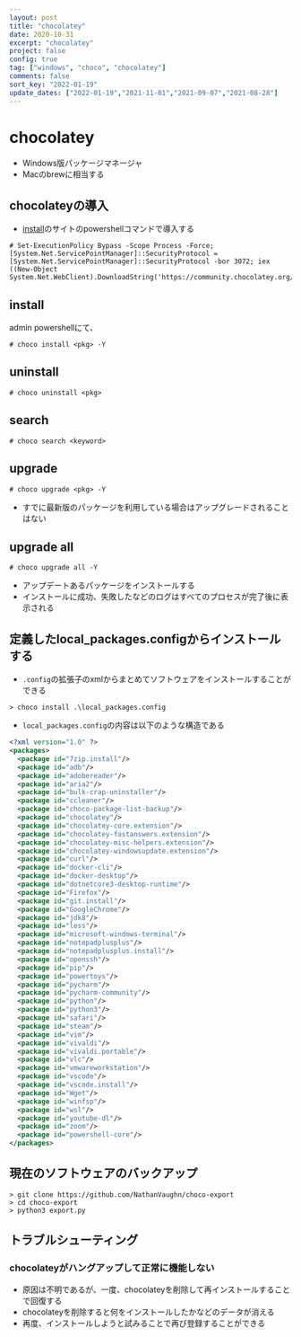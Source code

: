 ```yaml
---
layout: post
title: "chocolatey"
date: 2020-10-31
excerpt: "chocolatey"
project: false
config: true
tag: ["windows", "choco", "chocolatey"]
comments: false
sort_key: "2022-01-19"
update_dates: ["2022-01-19","2021-11-01","2021-09-07","2021-08-28"]
---
```


# chocolatey
 - Windows版パッケージマネージャ
 - Macのbrewに相当する

## chocolateyの導入
 - [install](https://chocolatey.org/install)のサイトのpowershellコマンドで導入する

```console
# Set-ExecutionPolicy Bypass -Scope Process -Force; [System.Net.ServicePointManager]::SecurityProtocol = [System.Net.ServicePointManager]::SecurityProtocol -bor 3072; iex ((New-Object System.Net.WebClient).DownloadString('https://community.chocolatey.org/install.ps1'))
```

## install 

admin powershellにて、

```console
# choco install <pkg> -Y
```

## uninstall

```console
# choco uninstall <pkg>
```

## search

```console
# choco search <keyword>
```

## upgrade

```console
# choco upgrade <pkg> -Y
```
 - すでに最新版のパッケージを利用している場合はアップグレードされることはない

## upgrade all

```console
# choco upgrade all -Y
```
 - アップデートあるパッケージをインストールする
 - インストールに成功、失敗したなどのログはすべてのプロセスが完了後に表示される

## 定義したlocal_packages.configからインストールする  
 - `.config`の拡張子のxmlからまとめてソフトウェアをインストールすることができる

```console
> choco install .\local_packages.config
```

 - `local_packages.config`の内容は以下のような構造である  

```xml
<?xml version="1.0" ?>
<packages>
  <package id="7zip.install"/>
  <package id="adb"/>
  <package id="adobereader"/>
  <package id="aria2"/>
  <package id="bulk-crap-uninstaller"/>
  <package id="ccleaner"/>
  <package id="choco-package-list-backup"/>
  <package id="chocolatey"/>
  <package id="chocolatey-core.extension"/>
  <package id="chocolatey-fastanswers.extension"/>
  <package id="chocolatey-misc-helpers.extension"/>
  <package id="chocolatey-windowsupdate.extension"/>
  <package id="curl"/>
  <package id="docker-cli"/>
  <package id="docker-desktop"/>
  <package id="dotnetcore3-desktop-runtime"/>
  <package id="Firefox"/>
  <package id="git.install"/>
  <package id="GoogleChrome"/>
  <package id="jdk8"/>
  <package id="less"/>
  <package id="microsoft-windows-terminal"/>
  <package id="notepadplusplus"/>
  <package id="notepadplusplus.install"/>
  <package id="openssh"/>
  <package id="pip"/>
  <package id="powertoys"/>
  <package id="pycharm"/>
  <package id="pycharm-community"/>
  <package id="python"/>
  <package id="python3"/>
  <package id="safari"/>
  <package id="steam"/>
  <package id="vim"/>
  <package id="vivaldi"/>
  <package id="vivaldi.portable"/>
  <package id="vlc"/>
  <package id="vmwareworkstation"/>
  <package id="vscode"/>
  <package id="vscode.install"/>
  <package id="Wget"/>
  <package id="winfsp"/>
  <package id="wsl"/>
  <package id="youtube-dl"/>
  <package id="zoom"/>
  <package id="powershell-core"/>
</packages>
```

## 現在のソフトウェアのバックアップ

```console
> git clone https://github.com/NathanVaughn/choco-export
> cd choco-export
> python3 export.py
```

## トラブルシューティング

### chocolateyがハングアップして正常に機能しない
 - 原因は不明であるが、一度、chocolateyを削除して再インストールすることで回復する
 - chocolateyを削除すると何をインストールしたかなどのデータが消える
 - 再度、インストールしようと試みることで再び登録することができる
